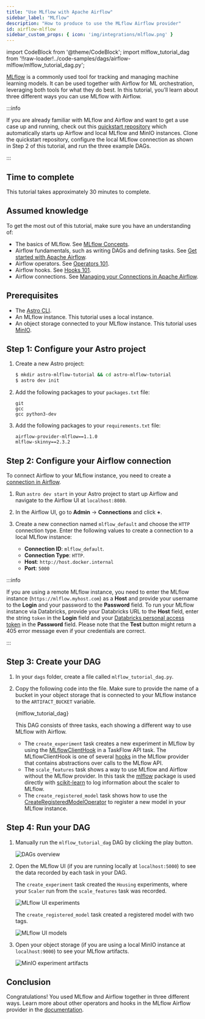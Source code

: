 ```yaml
---
title: "Use MLflow with Apache Airflow"
sidebar_label: "MLflow"
description: "How to produce to use the MLflow Airflow provider"
id: airflow-mlflow
sidebar_custom_props: { icon: 'img/integrations/mlflow.png' }
---
```


import CodeBlock from '@theme/CodeBlock';
import mlflow_tutorial_dag from '!!raw-loader!../code-samples/dags/airflow-mlflow/mlflow_tutorial_dag.py';

[MLflow](https://mlflow.org/) is a commonly used tool for tracking and managing machine learning models. It can be used together with Airflow for ML orchestration, leveraging both tools for what they do best. In this tutorial, you’ll learn about three different ways you can use MLflow with Airflow.

:::info

If you are already familiar with MLflow and Airflow and want to get a use case up and running, check out this [quickstart repository](https://github.com/astronomer/learn-airflow-mlflow-tutorial) which automatically starts up Airflow and local MLflow and MinIO instances. Clone the quickstart repository, configure the local MLflow connection as shown in Step 2 of this tutorial, and run the three example DAGs.

:::

## Time to complete

This tutorial takes approximately 30 minutes to complete.

## Assumed knowledge

To get the most out of this tutorial, make sure you have an understanding of:

- The basics of MLflow. See [MLflow Concepts](https://mlflow.org/docs/latest/concepts.html).
- Airflow fundamentals, such as writing DAGs and defining tasks. See [Get started with Apache Airflow](get-started-with-airflow.md).
- Airflow operators. See [Operators 101](what-is-an-operator.md).
- Airflow hooks. See [Hooks 101](what-is-a-hook.md).
- Airflow connections. See [Managing your Connections in Apache Airflow](connections.md).

## Prerequisites

- The [Astro CLI](https://docs.astronomer.io/astro/cli/get-started).
- An MLflow instance. This tutorial uses a local instance.
- An object storage connected to your MLflow instance. This tutorial uses [MinIO](https://min.io/).

## Step 1: Configure your Astro project

1. Create a new Astro project:

    ```sh
    $ mkdir astro-mlflow-tutorial && cd astro-mlflow-tutorial
    $ astro dev init
    ```

2. Add the following packages to your `packages.txt` file:

    ```text
    git
    gcc
    gcc python3-dev
    ```

3. Add the following packages to your `requirements.txt` file:

    ```text
    airflow-provider-mlflow==1.1.0
    mlflow-skinny==2.3.2
    ```

## Step 2: Configure your Airflow connection

To connect Airflow to your MLflow instance, you need to create a [connection in Airflow](connections.md). 

1. Run `astro dev start` in your Astro project to start up Airflow and navigate to the Airflow UI at `localhost:8080`.

2. In the Airflow UI, go to **Admin** -> **Connections** and click **+**.

3. Create a new connection named `mlflow_default` and choose the `HTTP` connection type. Enter the following values to create a connection to a local MLflow instance:

    - **Connection ID**: `mlflow_default`.
    - **Connection Type**: `HTTP`.
    - **Host**: `http://host.docker.internal`
    - **Port**: `5000`

:::info 

If you are using a remote MLflow instance, you need to enter the MLflow instance (`https://mlflow.myhost.com`) as a **Host** and provide your username to the **Login** and your password to the **Password** field. To run your MLflow instance via Databricks, provide your Databricks URL to the **Host** field, enter the string `token` in the **Login** field and your [Databricks personal access token](https://docs.databricks.com/dev-tools/auth.html#personal-access-tokens-for-users) in the **Password** field.
Please note that the **Test** button might return a 405 error message even if your credentials are correct. 

:::

## Step 3: Create your DAG

1. In your `dags` folder, create a file called `mlflow_tutorial_dag.py`.

2. Copy the following code into the file. Make sure to provide the name of a bucket in your object storage that is connected to your MLflow instance to the `ARTIFACT_BUCKET` variable.

    <CodeBlock language="python">{mlflow_tutorial_dag}</CodeBlock>

    This DAG consists of three tasks, each showing a different way to use MLflow with Airflow.

    - The `create_experiment` task creates a new experiment in MLflow by using the [MLflowClientHook](https://github.com/astronomer/airflow-provider-mlflow/blob/main/mlflow_provider/hooks/client.py) in a TaskFlow API task. The MLflowClientHook is one of several [hooks](https://github.com/astronomer/airflow-provider-mlflow/tree/main/mlflow_provider/hooks) in the MLflow provider that contains abstractions over calls to the MLflow API. 
    - The `scale_features` task shows a way to use MLflow and Airflow without the MLflow provider. In this task the [mlflow](https://pypi.org/project/mlflow/) package is used directly with [scikit-learn](https://pypi.org/project/scikit-learn/) to log information about the scaler to MLflow.
    - The `create_registered_model` task shows how to use the [CreateRegisteredModelOperator](https://github.com/astronomer/airflow-provider-mlflow/blob/main/mlflow_provider/operators/registry.py) to register a new model in your MLflow instance.

## Step 4: Run your DAG

1. Manually run the `mlflow_tutorial_dag` DAG by clicking the play button.

    ![DAGs overview](/img/guides/mlflow_tutorial_dag_graph_view.png)

2. Open the MLflow UI (if you are running locally at `localhost:5000`) to see the data recorded by each task in your DAG.

    The `create_experiment` task created the `Housing` experiments, where your `Scaler` run from the `scale_features` task was recorded.

    ![MLflow UI experiments](/img/guides/mlflow_experiments.png)

    The `create_registered_model` task created a registered model with two tags.

    ![MLflow UI models](/img/guides/mlflow_registered_models.png)

3. Open your object storage (if you are using a local MinIO instance at `localhost:9000`) to see your MLflow artifacts.

    ![MinIO experiment artifacts](/img/guides/mlflow_experiment_artifacts_in_minio.png)

## Conclusion

Congratulations! You used MLflow and Airflow together in three different ways. Learn more about other operators and hooks in the MLflow Airflow provider in the [documentation](https://github.com/astronomer/airflow-provider-mlflow).